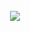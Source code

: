 </br>

<div align="center">
    <img src="https://readme-typing-svg.herokuapp.com/?lines=My CVs...;The only one Vasco Faria!!!&center=true&size=23">
 </div>

</br>
